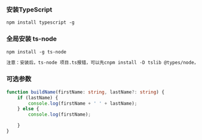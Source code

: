 ### 安装TypeScript
```npm install typescript -g```

### 全局安装 ts-node
```npm install -g ts-node```
```txt
注意：安装后，ts-node 项目.ts报错，可以先cnpm install -D tslib @types/node，再ts-node 项目.ts即可
```
### 可选参数
```typescript
function buildName(firstName: string, lastName?: string) {
    if (lastName) {
        console.log(firstName + ' ' + lastName);
    } else {
        console.log(firstName);

    }
}

```

